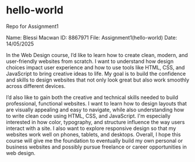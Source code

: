 # hello-world
Repo for Assignment1

Name: Blessi Macwan
ID: 8867971
File: Assignment1(hello-world)
Date: 14/05/2025

In the Web Design course, I’d like to learn how to create clean, modern, and user-friendly websites from scratch. I want to understand how design choices impact user experience and how to use tools like HTML, CSS, and JavaScript to bring creative ideas to life. My goal is to build the confidence and skills to design websites that not only look great but also work smoothly across different devices.

 I’d also like to gain both the creative and technical skills needed to build professional, functional websites. I want to learn how to design layouts that are visually appealing and easy to navigate, while also understanding how to write clean code using HTML, CSS, and JavaScript. I'm especially interested in how color, typography, and structure influence the way users interact with a site. I also want to explore responsive design so that my websites work well on phones, tablets, and desktops. Overall, I hope this course will give me the foundation to eventually build my own personal or business websites and possibly pursue freelance or career opportunities in web design.